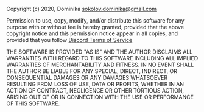 	
Copyright (c) 2020, Dominika <sokolov.dominika@gmail.com>

Permission to use, copy, modify, and/or distribute this software for any
purpose with or without fee is hereby granted, provided that the above
copyright notice and this permission notice appear in all copies, and 
provided that you follow [Discord Terms of Service](https://discord.com/terms)

THE SOFTWARE IS PROVIDED "AS IS" AND THE AUTHOR DISCLAIMS ALL WARRANTIES
WITH REGARD TO THIS SOFTWARE INCLUDING ALL IMPLIED WARRANTIES OF
MERCHANTABILITY AND FITNESS. IN NO EVENT SHALL THE AUTHOR BE LIABLE FOR
ANY SPECIAL, DIRECT, INDIRECT, OR CONSEQUENTIAL DAMAGES OR ANY DAMAGES
WHATSOEVER RESULTING FROM LOSS OF USE, DATA OR PROFITS, WHETHER IN AN
ACTION OF CONTRACT, NEGLIGENCE OR OTHER TORTIOUS ACTION, ARISING OUT OF
OR IN CONNECTION WITH THE USE OR PERFORMANCE OF THIS SOFTWARE.
